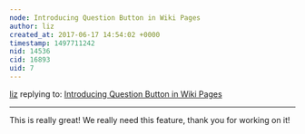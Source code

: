 ```yaml
---
node: Introducing Question Button in Wiki Pages
author: liz
created_at: 2017-06-17 14:54:02 +0000
timestamp: 1497711242
nid: 14536
cid: 16893
uid: 7
---
```




[liz](../profile/liz) replying to: [Introducing Question Button in Wiki Pages](../notes/Ashan/06-14-2017/introducing-question-button-in-wiki-pages)

----
This is really great! We really need this feature, thank you for working on it!